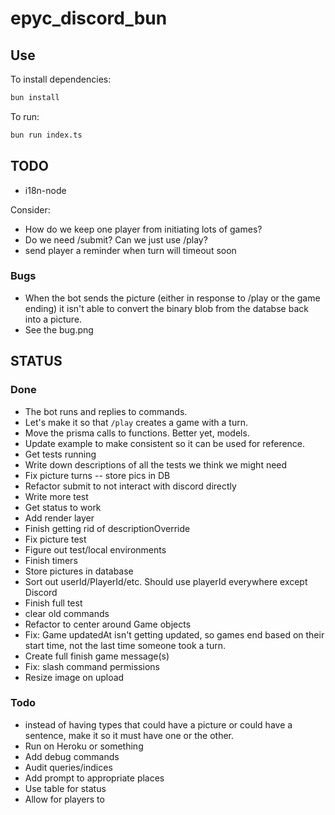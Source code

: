 # epyc_discord_bun

## Use

To install dependencies:

```bash
bun install
```

To run:

```bash
bun run index.ts
```

## TODO

* i18n-node

Consider:

* How do we keep one player from initiating lots of games?
* Do we need /submit? Can we just use /play?
* send player a reminder when turn will timeout soon

### Bugs

* When the bot sends the picture (either in response to /play or the game ending) it isn't able to convert the binary blob from the databse back into a picture.
* See the bug.png

## STATUS

### Done

* The bot runs and replies to commands.
* Let's make it so that `/play` creates a game with a turn.
* Move the prisma calls to functions. Better yet, models.
* Update example to make consistent so it can be used for reference.
* Get tests running
* Write down descriptions of all the tests we think we might need
* Fix picture turns -- store pics in DB
* Refactor submit to not interact with discord directly
* Write more test
* Get status to work
* Add render layer
* Finish getting rid of descriptionOverride
* Fix picture test
* Figure out test/local environments
* Finish timers
* Store pictures in database
* Sort out userId/PlayerId/etc. Should use playerId everywhere except Discord
* Finish full test
* clear old commands
* Refactor to center around Game objects
* Fix: Game updatedAt isn't getting updated, so games end based on their start time, not the last time someone took a turn.
* Create full finish game message(s)
* Fix: slash command permissions
* Resize image on upload

### Todo
* instead of having types that could have a picture or could have a sentence, make it so it must have one or the other.
* Run on Heroku or something
* Add debug commands
* Audit queries/indices
* Add prompt to appropriate places
* Use table for status
* Allow for players to 

